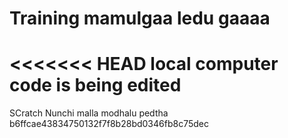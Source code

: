 # Training mamulgaa ledu gaaaa

<<<<<<< HEAD
local computer code is being edited 
=======

SCratch Nunchi malla modhalu pedtha
 b6ffcae43834750132f7f8b28bd0346fb8c75dec
